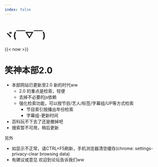 ```yaml
---
index: false
---
```



# ヾ(￣▽￣) 

{{< now >}}

# 笑神本部2.0

- 本部网站已更新至2.0 新的时代ww
    - 2.0 的重点是检索，轻便
    - 去掉不必要的js依赖
    - 强化检索功能，可以按节目/艺人/标签/字幕组/UP等方式检索
        - 节目索引按播出年份检索
        - 字幕组-更新时间
- 百科玩不下去了还是撤掉吧
- 搜索暂不可用，稍后更新


另外
- 如显示不正常，请CTRL+F5刷新，手机浏览器清空缓存(chrome: settings-privacy-clear browsing data) 
- 有建议或意见 欢迎到论坛告诉我们ww



